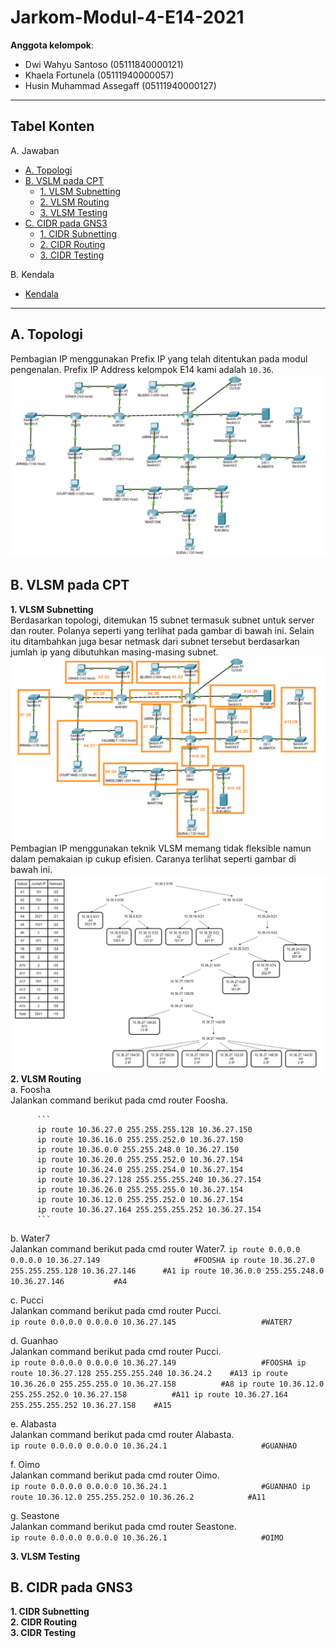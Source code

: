 # Jarkom-Modul-4-E14-2021

**Anggota kelompok**:

- Dwi Wahyu Santoso (05111840000121)
- Khaela Fortunela (05111940000057)
- Husin Muhammad Assegaff (05111940000127)

---

## Tabel Konten

A. Jawaban

- [A. Topologi](#a-topologi)
- [B. VSLM pada CPT](#b-vlsm-pada-cpt)
  - [1. VLSM Subnetting](#1-vlsm-subnetting)
  - [2. VLSM Routing](#2-vlsm-routing)
  - [3. VLSM Testing](#3-vlsm-testing)
- [C. CIDR pada GNS3](#c-cidr-pada-gns3)
  - [1. CIDR Subnetting](#1-cidr-subnetting)
  - [2. CIDR Routing](#2-cidr-routing)
  - [3. CIDR Testing](#3-cidr-testing)

B. Kendala

- [Kendala](#kendala)

---

## A. Topologi

Pembagian IP menggunakan Prefix IP yang telah ditentukan pada modul pengenalan. Prefix IP Address kelompok E14 kami adalah `10.36`. <br>
![topologi](img/topologi.PNG)

## B. VLSM pada CPT

**1. VLSM Subnetting**<br>
     Berdasarkan topologi, ditemukan 15 subnet termasuk subnet untuk server dan router. Polanya seperti yang terlihat pada gambar di bawah ini. Selain itu ditambahkan juga besar netmask dari subnet tersebut berdasarkan jumlah ip yang dibutuhkan masing-masing subnet.<br> 
     ![alt_text](img/vlsm-subnetting.PNG)<br>
     Pembagian IP menggunakan teknik VLSM memang tidak fleksible namun dalam pemakaian ip cukup efisien. Caranya terlihat seperti gambar di bawah ini.
     ![alt_text](img/vlsm-ip-arr.PNG)<br>
**2. VLSM Routing**<br>
     a. Foosha<br>
     Jalankan command berikut pada cmd router Foosha.
     
          ```
          ip route 10.36.27.0 255.255.255.128 10.36.27.150
          ip route 10.36.16.0 255.255.252.0 10.36.27.150
          ip route 10.36.0.0 255.255.248.0 10.36.27.150
          ip route 10.36.20.0 255.255.252.0 10.36.27.154
          ip route 10.36.24.0 255.255.254.0 10.36.27.154
          ip route 10.36.27.128 255.255.255.240 10.36.27.154
          ip route 10.36.26.0 255.255.255.0 10.36.27.154
          ip route 10.36.12.0 255.255.252.0 10.36.27.154
          ip route 10.36.27.164 255.255.255.252 10.36.27.154
          ```
        
  b. Water7<br>
     Jalankan command berikut pada cmd router Water7.
        ```
        ip route 0.0.0.0 0.0.0.0 10.36.27.149			          #FOOSHA
        ip route 10.36.27.0 255.255.255.128 10.36.27.146	  #A1
        ip route 10.36.0.0 255.255.248.0 10.36.27.146		    #A4
        ```
        
  c. Pucci<br>
     Jalankan command berikut pada cmd router Pucci.<br>
        ```
          ip route 0.0.0.0 0.0.0.0 10.36.27.145			          #WATER7
        ```
        
  d. Guanhao<br>
        Jalankan command berikut pada cmd router Pucci.<br>
        ```
          ip route 0.0.0.0 0.0.0.0 10.36.27.149			          #FOOSHA
          ip route 10.36.27.128 255.255.255.240 10.36.24.2	  #A13
          ip route 10.36.26.0 255.255.255.0 10.36.27.158		  #A8
          ip route 10.36.12.0 255.255.252.0 10.36.27.158		  #A11
          ip route 10.36.27.164 255.255.255.252 10.36.27.158	#A15
        ```
        
  e. Alabasta<br>
        Jalankan command berikut pada cmd router Alabasta.<br>
        ```
        ip route 0.0.0.0 0.0.0.0 10.36.24.1			            #GUANHAO
        ```

  f. Oimo<br>
        Jalankan command berikut pada cmd router Oimo.<br>
        ```
        ip route 0.0.0.0 0.0.0.0 10.36.24.1			            #GUANHAO
        ip route 10.36.12.0 255.255.252.0 10.36.26.2		    #A11
        ```

  g. Seastone<br>
        Jalankan command berikut pada cmd router Seastone.<br>
        ```
        ip route 0.0.0.0 0.0.0.0 10.36.26.1			            #OIMO
        ```
        
**3. VLSM Testing**<br>

## B. CIDR pada GNS3

**1. CIDR Subnetting**<br>
**2. CIDR Routing**<br>
**3. CIDR Testing**<br>
